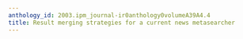 ```yaml
---
anthology_id: 2003.ipm_journal-ir0anthology0volumeA39A4.4
title: Result merging strategies for a current news metasearcher
---
```

